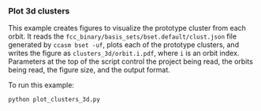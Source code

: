 ### Plot 3d clusters

This example creates figures to visualize the prototype cluster from each orbit. It reads the ``fcc_binary/basis_sets/bset.default/clust.json`` file generated by ``ccasm bset -uf``, plots each of the prototype clusters, and writes the figure as ``clusters_3d/orbit.i.pdf``, where ``i`` is an orbit index. Parameters at the top of the script control the project being read, the orbits being read, the figure size, and the output format.

To run this example:

    python plot_clusters_3d.py
